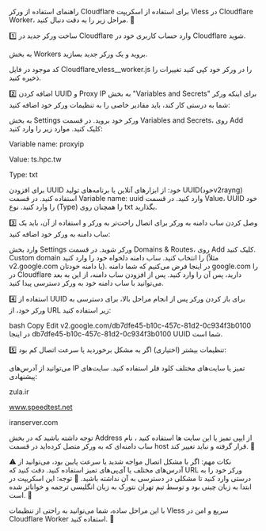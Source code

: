 راهنمای استفاده از ورکر Cloudflare
برای استفاده از اسکریپت Vless در Cloudflare Worker، مراحل زیر را به دقت دنبال کنید. 🔧

1️⃣ ساخت ورکر جدید در Cloudflare
وارد حساب کاربری خود در Cloudflare شوید.

به بخش Workers بروید و یک ورکر جدید بسازید.

کد موجود در فایل  Cloudflare_vless__worker.js را در ورکر خود کپی کنید 
تغییرات را ذخیره کنید.

2️⃣ اضافه کردن UUID و Proxy IP به بخش "Variables and Secrets"
برای اینکه ورکر شما به درستی کار کند، باید مقادیر خاصی را به تنظیمات ورکر خود اضافه کنید:

به بخش Settings ورکر خود بروید.
در قسمت Variables and Secrets، روی Add کلیک کنید.
موارد زیر را وارد کنید:

Variable name: proxyip

Value: ts.hpc.tw

Type: txt

برای افزودن UUID خود:
از ابزارهای آنلاین یا برنامه‌های تولید UUID(خودv2rayng) استفاده کنید.
در قسمت Variable name: uuid وارد کنید.
در قسمت Value، UUID خود را وارد کنید.
نوع (Type) را همچنان روی txt بگذارید.

3️⃣ وصل کردن ساب دامنه به ورکر
برای اتصال راحت‌تر به ورکر و استفاده از آن، باید یک ساب دامنه به ورکر خود اضافه کنید:

وارد بخش Settings ورکر شوید.
در قسمت Domains & Routes، روی Add کلیک کنید.
Custom domain را انتخاب کنید.
ساب دامنه دلخواه خود را وارد کنید (مثلاً v2.google.com یا دامنه خودتان).
در اینجا فرض می‌کنیم که شما دامنه google.com را در Cloudflare دارید، پس آن را وارد کنید.
پس از افزودن ساب دامنه، از این به بعد می‌توانید با ساب دامنه خود به ورکر دسترسی پیدا کنید.

4️⃣ استفاده از UUID برای باز کردن ورکر
پس از انجام مراحل بالا، برای دسترسی به ورکر خود، از URL زیر استفاده کنید:

bash
Copy
Edit
v2.google.com/db7dfe45-b10c-457c-81d2-0c934f3b0100
در اینجا db7dfe45-b10c-457c-81d2-0c934f3b0100 UUID شما است.


5️⃣ تنظیمات بیشتر (اختیاری)
اگر به مشکل برخوردید یا سرعت اتصال کم بود:

می‌توانید از آدرس‌های IP تمیز یا سایت‌های مختلف کلود فلر استفاده کنید.
سایت‌های پیشنهادی:

zula.ir

www.speedtest.net

iranserver.com

توجه داشته باشید که در بخش Address  از ایپی تمیز یا این سایت ها استفاده کنید ،  نام ساب دامنه‌ای که به ورکر متصل کرده‌اید در قسمت host قرار گرفته و نباید تغییر کند. 🔑

⚠️ نکات مهم:
اگر با مشکل اتصال مواجه شدید یا سرعت پایین بود، می‌توانید از آدرس‌های مختلف یا آی‌پی‌های تمیز استفاده کنید.
دقت کنید که URL ورکر خود را به درستی وارد کنید تا مشکلی در دسترسی به آن نداشته باشید.
📝 توجه:
این اسکریپت در ابتدا به زبان چینی بود و توسط تیم تهران نتورک به زبان انگلیسی ترجمه و خواناتر شده است. 🙌

با این مراحل ساده، شما می‌توانید به راحتی از تنظیمات Vless سریع و امن در Cloudflare Worker استفاده کنید. 🚀

